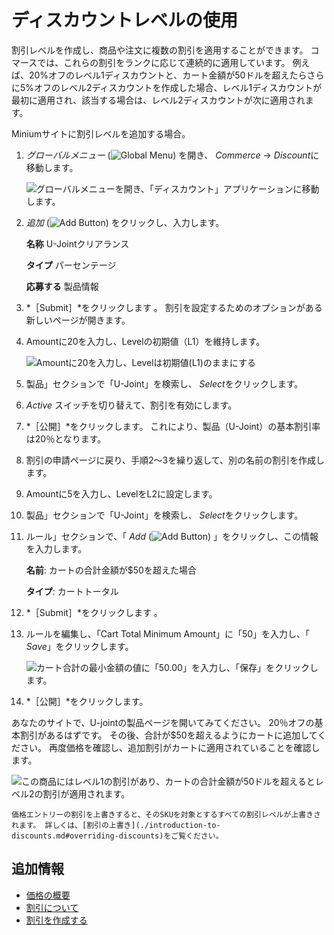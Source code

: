 # ディスカウントレベルの使用

割引レベルを作成し、商品や注文に複数の割引を適用することができます。 コマースでは、これらの割引をランクに応じて連続的に適用しています。 例えば、20%オフのレベル1ディスカウントと、カート金額が50ドルを超えたらさらに5%オフのレベル2ディスカウントを作成した場合、レベル1ディスカウントが最初に適用され、該当する場合は、レベル2ディスカウントが次に適用されます。

Miniumサイトに割引レベルを追加する場合。

1. *グローバルメニュー* (![Global Menu](../../images/icon-applications-menu.png)) を開き、 *Commerce* &rarr; *Discount*に移動します。

   ![グローバルメニューを開き、「ディスカウント」アプリケーションに移動します。](./using-discount-levels/images/01.png)

1. *追加* (![Add Button](../../images/icon-add.png)) をクリックし、入力します。

   **名称** U-Jointクリアランス

   **タイプ** パーセンテージ

   **応募する** 製品情報

1. *［Submit］*をクリックします 。 割引を設定するためのオプションがある新しいページが開きます。

1. Amountに20を入力し、Levelの初期値（L1）を維持します。

   ![Amountに20を入力し、Levelは初期値(L1)のままにする](./using-discount-levels/images/02.png)

1. 製品」セクションで「U-Joint」を検索し、 *Select*をクリックします。

1. *Active* スイッチを切り替えて、割引を有効にします。

1. *［公開］*をクリックします。 これにより、製品（U-Joint）の基本割引率は20％となります。

1. 割引の申請ページに戻り、手順2～3を繰り返して、別の名前の割引を作成します。

1. Amountに5を入力し、LevelをL2に設定します。

1. 製品」セクションで「U-Joint」を検索し、 *Select*をクリックします。

1. ルール」セクションで、「 *Add* (![Add Button](../../images/icon-add.png)) 」をクリックし、この情報を入力します。

   **名前**: カートの合計金額が$50を超えた場合

   **タイプ**: カートトータル

1. *［Submit］*をクリックします 。

1. ルールを編集し、「Cart Total Minimum Amount」に「50」を入力し、「 *Save*」をクリックします。

   ![カート合計の最小金額の値に「50.00」を入力し、「保存」をクリックします。](./using-discount-levels/images/03.png)

1. *［公開］*をクリックします。

あなたのサイトで、U-jointの製品ページを開いてみてください。 20％オフの基本割引があるはずです。 その後、合計が$50を超えるようにカートに追加してください。 再度価格を確認し、追加割引がカートに適用されていることを確認します。

![この商品にはレベル1の割引があり、カートの合計金額が50ドルを超えるとレベル2の割引が適用されます。](./using-discount-levels/images/04.gif)

```{note}
価格エントリーの割引を上書きすると、そのSKUを対象とするすべての割引レベルが上書きされます。 詳しくは、[割引の上書き](./introduction-to-discounts.md#overriding-discounts)をご覧ください。
```

## 追加情報

* [価格の概要](../introduction-to-pricing.md)
* [割引について](./introduction-to-discounts.md)
* [割引を作成する](./creating-a-discount.md)
